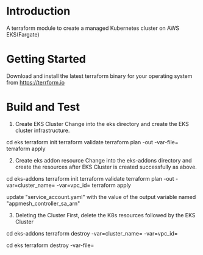 # Introduction 
A terraform module to create a managed Kubernetes cluster on AWS EKS(Fargate)

# Getting Started
Download and install the latest terraform binary for your operating system from https://terrform.io

# Build and Test

1. Create EKS Cluster
Change into the eks directory and create the EKS cluster infrastructure.

cd eks
terraform init
terraform validate
terraform plan -out <FILENAME1> -var-file=<FILENAME>
terraform apply <FILENAME1>

2. Create eks addon resource
Change into the eks-addons directory and create the resources after EKS Cluster is created successfully as above.

cd eks-addons
terraform init
terraform validate
terraform plan -out <FILENAME2> -var=cluster_name=<CLUSTERNAME> -var=vpc_id=<VPCID> 
terraform apply <FILENAME2>

update "service_account.yaml" with the value of the output variable named "appmesh_controller_sa_arn"

3. Deleting the Cluster
First, delete the K8s resources followed by the EKS Cluster

cd eks-addons
terraform destroy -var=cluster_name=<CLUSTERNAME> -var=vpc_id=<VPCID> 

cd eks
terraform destroy -var-file=<FILENAME>

